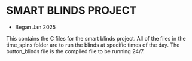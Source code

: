 # SMART BLINDS PROJECT
- Began Jan 2025

This contains the C files for the smart blinds project. All of the files in the time_spins folder are to run the blinds at specific times of the day. The button_blinds file is the compiled file to be running 24/7.
